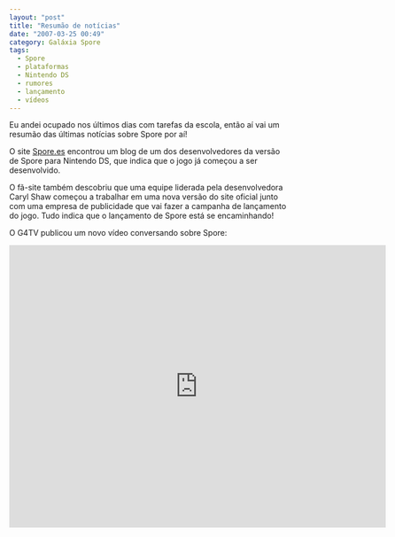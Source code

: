```yaml
---
layout: "post"
title: "Resumão de notícias"
date: "2007-03-25 00:49"
category: Galáxia Spore
tags:
  - Spore
  - plataformas
  - Nintendo DS
  - rumores
  - lançamento
  - vídeos
---
```

Eu andei ocupado nos últimos dias com tarefas da escola, então aí vai um resumão das últimas notícias sobre Spore por aí!

O site [Spore.es](http://www.spore.es) encontrou um blog de um dos desenvolvedores da versão de Spore para Nintendo DS, que indica que o jogo já começou a ser desenvolvido.

O fã-site também descobriu que uma equipe liderada pela desenvolvedora Caryl Shaw começou a trabalhar em uma nova versão do site oficial junto com uma empresa de publicidade que vai fazer a campanha de lançamento do jogo. Tudo indica que o lançamento de Spore está se encaminhando!

O G4TV publicou um novo vídeo conversando sobre Spore:

<iframe width="680" height="510" src="https://www.youtube-nocookie.com/embed/1tQ_bkzmCic" frameborder="0" allow="accelerometer; autoplay; encrypted-media; gyroscope; picture-in-picture" allowfullscreen></iframe>
